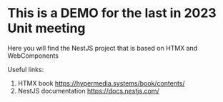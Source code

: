 # This is a DEMO for the last in 2023 Unit meeting

Here you will find the NestJS project that is based on HTMX and WebComponents

Useful links:
1. HTMX book https://hypermedia.systems/book/contents/
2. NestJS documentation https://docs.nestjs.com/
